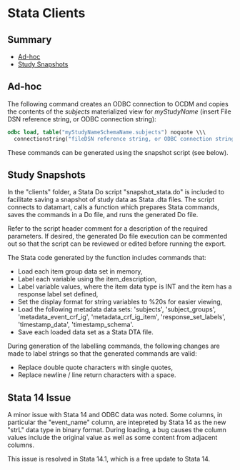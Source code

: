 # Stata Clients


## Summary
- [Ad-hoc](#ad-hoc)
- [Study Snapshots](#study-snapshots)


## Ad-hoc
The following command creates an ODBC connection to OCDM and copies the 
contents of the *subjects* materialized view for *myStudyName* (insert File 
DSN reference string, or ODBC connection string):

```stata
odbc load, table("myStudyNameSchemaName.subjects") noquote \\\ 
  connectionstring("fileDSN reference string, or ODBC connection string")
```

These commands can be generated using the snapshot script (see below).


## Study Snapshots
In the "clients" folder, a Stata Do script "snapshot_stata.do" is included to 
facilitate saving a snapshot of study data as Stata .dta files. The script 
connects to datamart, calls a function which prepares Stata commands, saves the 
commands in a Do file, and runs the generated Do file.

Refer to the script header comment for a description of the required parameters.
If desired, the generated Do file execution can be commented out so that the 
script can be reviewed or edited before running the export.

The Stata code generated by the function includes commands that:

 - Load each item group data set in memory,
 - Label each variable using the item_description,
 - Label variable values, where the item data type is INT and the item has a 
   response label set defined,
 - Set the display format for string variables to %20s for easier viewing,
 - Load the following metadata data sets: 'subjects', 'subject_groups', 
   'metadata_event_crf_ig', 'metadata_crf_ig_item', 'response_set_labels', 
   'timestamp_data', 'timestamp_schema'.
 - Save each loaded data set as a Stata DTA file.

During generation of the labelling commands, the following changes are made to 
label strings so that the generated commands are valid:

  - Replace double quote characters with single quotes,
  - Replace newline / line return characters with a space.


## Stata 14 Issue
A minor issue with Stata 14 and ODBC data was noted. Some columns, in 
particular the "event_name" column, are intepreted by Stata 14 as the new 
"strL" data type in binary format. During loading, a bug causes the column 
values include the original value as well as some content from adjacent columns.

This issue is resolved in Stata 14.1, which is a free update to Stata 14.
